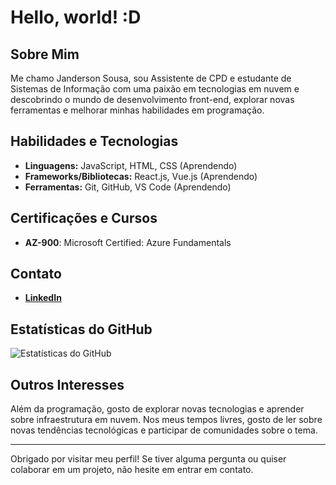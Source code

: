# Hello, world! :D

## Sobre Mim
Me chamo Janderson Sousa, sou Assistente de CPD e estudante de Sistemas de Informação com uma paixão em tecnologias em nuvem e descobrindo o mundo de desenvolvimento front-end, explorar novas ferramentas e melhorar minhas habilidades em programação.

## Habilidades e Tecnologias
- **Linguagens:** JavaScript, HTML, CSS (Aprendendo)
- **Frameworks/Bibliotecas:** React.js, Vue.js (Aprendendo)
- **Ferramentas:** Git, GitHub, VS Code (Aprendendo)

## Certificações e Cursos
- **AZ-900**: Microsoft Certified: Azure Fundamentals

## Contato
- [**LinkedIn**](https://www.linkedin.com/in/janderson-sousa-a23b5b1b4/)

## Estatísticas do GitHub
![Estatísticas do GitHub](https://github-readme-stats.vercel.app/api?username=janacs&show_icons=true&theme=radical)

## Outros Interesses
Além da programação, gosto de explorar novas tecnologias e aprender sobre infraestrutura em nuvem. Nos meus tempos livres, gosto de ler sobre novas tendências tecnológicas e participar de comunidades sobre o tema.

---

Obrigado por visitar meu perfil! Se tiver alguma pergunta ou quiser colaborar em um projeto, não hesite em entrar em contato.

